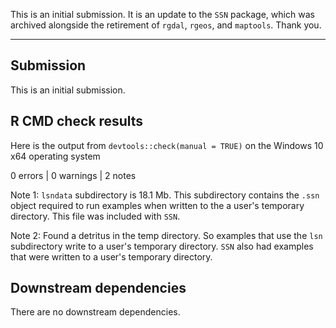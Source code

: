 This is an initial submission. It is an update to the `SSN` package,
which was archived alongside the retirement of `rgdal`, `rgeos`, and
`maptools`. Thank you.

-------

## Submission

This is an initial submission.

## R CMD check results

Here is the output from `devtools::check(manual = TRUE)` on
the Windows 10 x64 operating system

0 errors | 0 warnings | 2 notes

Note 1: `lsndata` subdirectory is 18.1 Mb. This subdirectory contains the
`.ssn` object required to run examples when written to the a user's temporary
directory. This file was included with `SSN`.

Note 2: Found a detritus in the temp directory. So examples that use the `lsn`
subdirectory write to a user's temporary directory. `SSN` also had examples
that were written to a user's temporary directory.

## Downstream dependencies

There are no downstream dependencies.
